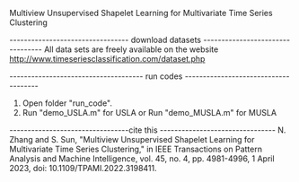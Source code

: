 Multiview Unsupervised Shapelet Learning for Multivariate Time Series Clustering

--------------------------------- download datasets ---------------------------------
All data sets are freely available on the website  http://www.timeseriesclassification.com/dataset.php

------------------------------------- run codes -------------------------------------
1. Open folder "run_code". 
2. Run "demo_USLA.m" for USLA  or Run "demo_MUSLA.m" for MUSLA

---------------------------------cite this --------------------------------
N. Zhang and S. Sun, "Multiview Unsupervised Shapelet Learning for Multivariate Time Series Clustering," in IEEE Transactions on Pattern Analysis and Machine Intelligence, vol. 45, no. 4, pp. 4981-4996, 1 April 2023, doi: 10.1109/TPAMI.2022.3198411.
